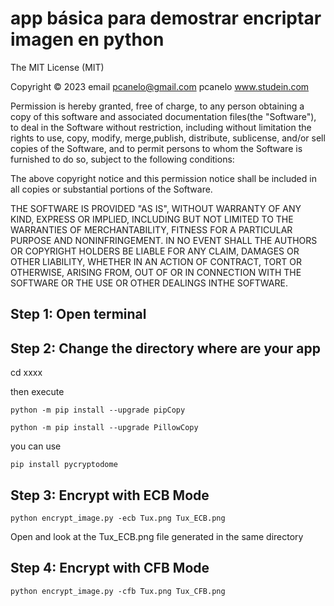 # app básica para demostrar encriptar imagen en python 
The MIT License (MIT)

Copyright © 2023
email pcanelo@gmail.com
pcanelo www.studein.com

Permission is hereby granted, free of charge, to any person obtaining a copy of this software and associated documentation files(the "Software"), to deal in the Software without restriction, including without limitation the rights to use, copy, modify, merge,publish, distribute, sublicense, and/or sell copies of the Software, and to permit persons to whom the Software is furnished to do so, subject to the following conditions:

The above copyright notice and this permission notice shall be included in all copies or substantial portions of the Software.

THE SOFTWARE IS PROVIDED "AS IS", WITHOUT WARRANTY OF ANY KIND, EXPRESS OR IMPLIED, INCLUDING BUT NOT LIMITED TO THE WARRANTIES OF MERCHANTABILITY, FITNESS FOR A PARTICULAR PURPOSE AND NONINFRINGEMENT. IN NO EVENT SHALL THE AUTHORS OR COPYRIGHT HOLDERS BE LIABLE FOR ANY CLAIM, DAMAGES OR OTHER LIABILITY, WHETHER IN AN ACTION OF CONTRACT, TORT OR OTHERWISE, ARISING FROM, OUT OF OR IN CONNECTION WITH THE SOFTWARE OR THE USE OR OTHER DEALINGS INTHE SOFTWARE.
## Step 1: Open terminal

## Step 2: Change the directory where are your app

cd xxxx

then execute 

```
python -m pip install --upgrade pipCopy
```
```
python -m pip install --upgrade PillowCopy
```
you can  use
```
pip install pycryptodome
```


## Step 3: Encrypt with ECB Mode
```
python encrypt_image.py -ecb Tux.png Tux_ECB.png
```
Open and look at the Tux_ECB.png file generated in the same directory

## Step 4: Encrypt with CFB Mode
```
python encrypt_image.py -cfb Tux.png Tux_CFB.png
```
